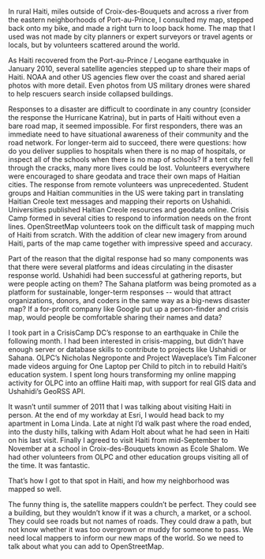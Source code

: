 In rural Haiti, miles outside of Croix-des-Bouquets and across a river from the eastern neighborhoods of Port-au-Prince, I consulted my map, stepped back onto my bike, and made a right turn to loop back home.
The map that I used was not made by city planners or expert surveyors or travel agents or locals, but by volunteers scattered around the world.

As Haiti recovered from the Port-au-Prince / Leogane earthquake in January 2010, several satellite agencies stepped up to share their maps of Haiti. NOAA and other US agencies flew over the coast and shared aerial photos with more detail. Even photos from US military drones were shared to help rescuers search inside collapsed buildings.

Responses to a disaster are difficult to coordinate in any country (consider the response the Hurricane Katrina), but in parts of Haiti without even a bare road map, it seemed impossible. For first responders, there was an immediate need to have situational awareness of their community and the road network. For longer-term aid to succeed, there were questions: how do you deliver supplies to hospitals when there is no map of hospitals, or inspect all of the schools when there is no map of schools? If a tent city fell through the cracks, many more lives could be lost. Volunteers everywhere were encouraged to share geodata and trace their own maps of Haitian cities.
The response from remote volunteers was unprecedented. Student groups and Haitian communities in the US were taking part in translating Haitian Creole text messages and mapping their reports on Ushahidi. Universities published Haitian Creole resources and geodata online. Crisis Camp formed in several cities to respond to information needs on the front lines.
OpenStreetMap volunteers took on the difficult task of mapping much of Haiti from scratch. With the addition of clear new imagery from around Haiti, parts of the map came together with impressive speed and accuracy.

Part of the reason that the digital response had so many components was that there were several platforms and ideas circulating in the disaster response world. Ushahidi had been successful at gathering reports, but were people acting on them? The Sahana platform was being promoted as a platform for sustainable, longer-term responses -- would that attract organizations, donors, and coders in the same way as a big-news disaster map? If a for-profit company like Google put up a person-finder and crisis map, would people be comfortable sharing their names and data?

I took part in a CrisisCamp DC’s response to an earthquake in Chile the following month. I had been interested in crisis-mapping, but didn’t have enough server or database skills to contribute to projects like Ushahidi or Sahana. OLPC’s Nicholas Negroponte and Project Waveplace’s Tim Falconer made videos arguing for One Laptop per Child to pitch in to rebuild Haiti’s education system. I spent long hours transforming my online mapping activity for OLPC into an offline Haiti map, with support for real GIS data and Ushahidi’s GeoRSS API.

It wasn’t until summer of 2011 that I was talking about visiting Haiti in person. At the end of my workday at Esri, I would head back to my apartment in Loma Linda. Late at night I’d walk past where the road ended, into the dusty hills, talking with Adam Holt about what he had seen in Haiti on his last visit. Finally I agreed to visit Haiti from mid-September to November at a school in Croix-des-Bouquets known as Ecole Shalom. We had other volunteers from OLPC and other education groups visiting all of the time. It was fantastic.

That’s how I got to that spot in Haiti, and how my neighborhood was mapped so well.

The funny thing is, the satellite mappers couldn’t be perfect. They could see a building, but they wouldn’t know if it was a church, a market, or a school. They could see roads but not names of roads. They could draw a path, but not know whether it was too overgrown or muddy for someone to pass. We need local mappers to inform our new maps of the world. So we need to talk about what you can add to OpenStreetMap.


